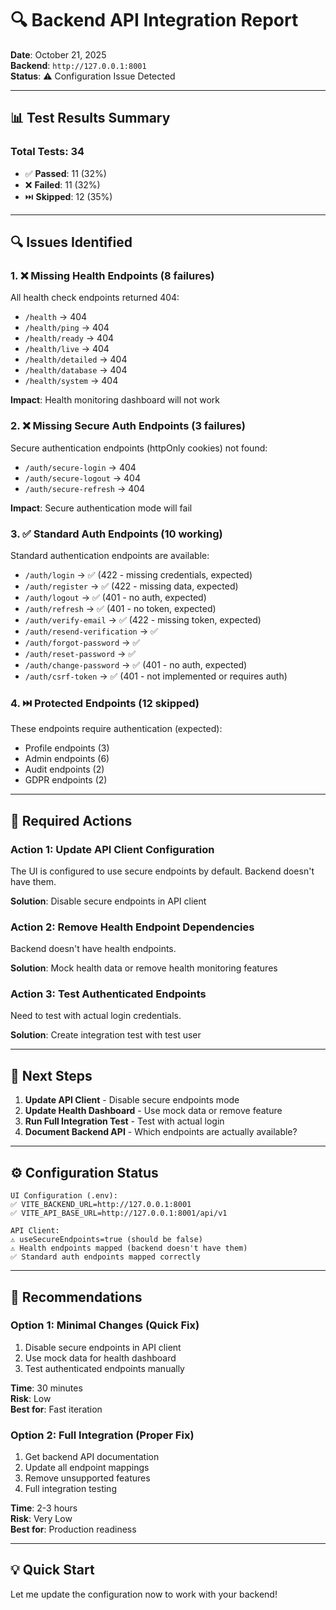 # 🔍 Backend API Integration Report

**Date**: October 21, 2025  
**Backend**: `http://127.0.0.1:8001`  
**Status**: ⚠️ Configuration Issue Detected

---

## 📊 Test Results Summary

### Total Tests: 34
- ✅ **Passed**: 11 (32%)
- ❌ **Failed**: 11 (32%)
- ⏭️ **Skipped**: 12 (35%)

---

## 🔍 Issues Identified

### 1. ❌ **Missing Health Endpoints** (8 failures)
All health check endpoints returned 404:
- `/health` → 404
- `/health/ping` → 404
- `/health/ready` → 404
- `/health/live` → 404
- `/health/detailed` → 404
- `/health/database` → 404
- `/health/system` → 404

**Impact**: Health monitoring dashboard will not work

### 2. ❌ **Missing Secure Auth Endpoints** (3 failures)
Secure authentication endpoints (httpOnly cookies) not found:
- `/auth/secure-login` → 404
- `/auth/secure-logout` → 404
- `/auth/secure-refresh` → 404

**Impact**: Secure authentication mode will fail

### 3. ✅ **Standard Auth Endpoints** (10 working)
Standard authentication endpoints are available:
- `/auth/login` → ✅ (422 - missing credentials, expected)
- `/auth/register` → ✅ (422 - missing data, expected)
- `/auth/logout` → ✅ (401 - no auth, expected)
- `/auth/refresh` → ✅ (401 - no token, expected)
- `/auth/verify-email` → ✅ (422 - missing token, expected)
- `/auth/resend-verification` → ✅
- `/auth/forgot-password` → ✅
- `/auth/reset-password` → ✅
- `/auth/change-password` → ✅ (401 - no auth, expected)
- `/auth/csrf-token` → ✅ (401 - not implemented or requires auth)

### 4. ⏭️ **Protected Endpoints** (12 skipped)
These endpoints require authentication (expected):
- Profile endpoints (3)
- Admin endpoints (6)
- Audit endpoints (2)
- GDPR endpoints (2)

---

## 🎯 Required Actions

### Action 1: Update API Client Configuration
The UI is configured to use secure endpoints by default. Backend doesn't have them.

**Solution**: Disable secure endpoints in API client

### Action 2: Remove Health Endpoint Dependencies
Backend doesn't have health endpoints.

**Solution**: Mock health data or remove health monitoring features

### Action 3: Test Authenticated Endpoints
Need to test with actual login credentials.

**Solution**: Create integration test with test user

---

## 📝 Next Steps

1. **Update API Client** - Disable secure endpoints mode
2. **Update Health Dashboard** - Use mock data or remove feature
3. **Run Full Integration Test** - Test with actual login
4. **Document Backend API** - Which endpoints are actually available?

---

## ⚙️ Configuration Status

```
UI Configuration (.env):
✅ VITE_BACKEND_URL=http://127.0.0.1:8001
✅ VITE_API_BASE_URL=http://127.0.0.1:8001/api/v1

API Client:
⚠️ useSecureEndpoints=true (should be false)
⚠️ Health endpoints mapped (backend doesn't have them)
✅ Standard auth endpoints mapped correctly
```

---

## 🚀 Recommendations

### Option 1: **Minimal Changes** (Quick Fix)
1. Disable secure endpoints in API client
2. Use mock data for health dashboard
3. Test authenticated endpoints manually

**Time**: 30 minutes  
**Risk**: Low  
**Best for**: Fast iteration

### Option 2: **Full Integration** (Proper Fix)
1. Get backend API documentation
2. Update all endpoint mappings
3. Remove unsupported features
4. Full integration testing

**Time**: 2-3 hours  
**Risk**: Very Low  
**Best for**: Production readiness

---

## 💡 Quick Start

Let me update the configuration now to work with your backend!

